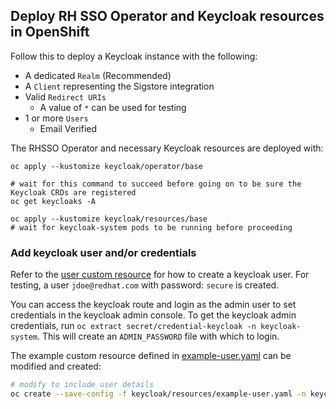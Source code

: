 ## Deploy RH SSO Operator and Keycloak resources in OpenShift

Follow this to deploy a Keycloak instance with the following:

- A dedicated `Realm` (Recommended)
- A `Client` representing the Sigstore integration
- Valid `Redirect URIs`
    - A value of `*` can be used for testing
- 1 or more `Users`
    - Email Verified

The RHSSO Operator and necessary Keycloak resources are deployed with:

```shell
oc apply --kustomize keycloak/operator/base

# wait for this command to succeed before going on to be sure the Keycloak CRDs are registered
oc get keycloaks -A

oc apply --kustomize keycloak/resources/base
# wait for keycloak-system pods to be running before proceeding
```

### Add keycloak user and/or credentials

Refer to the [user custom resource](../keycloak/resources/base/user.yaml)
for how to create a keycloak user. For testing, a user `jdoe@redhat.com` with password: `secure` is created.

You can access the keycloak route and login as the admin user to set credentials in the keycloak admin console.
To get the keycloak admin credentials, run `oc extract secret/credential-keycloak -n keycloak-system`.
This will create an `ADMIN_PASSWORD` file with which to login.

The example custom resource defined in [example-user.yaml](../keycloak/resources/example-user.yaml) can be modified and created:

```bash
# modify to include user details
oc create --save-config -f keycloak/resources/example-user.yaml -n keycloak-system
```

